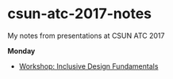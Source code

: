 # csun-atc-2017-notes
My notes from presentations at CSUN ATC 2017

**Monday**
- [Workshop: Inclusive Design Fundamentals](design/fundamentals_accessible_design)
